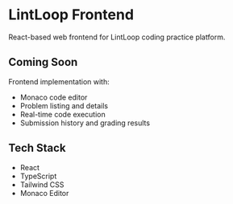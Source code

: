 # LintLoop Frontend

React-based web frontend for LintLoop coding practice platform.

## Coming Soon

Frontend implementation with:
- Monaco code editor
- Problem listing and details
- Real-time code execution
- Submission history and grading results

## Tech Stack
- React
- TypeScript
- Tailwind CSS
- Monaco Editor

